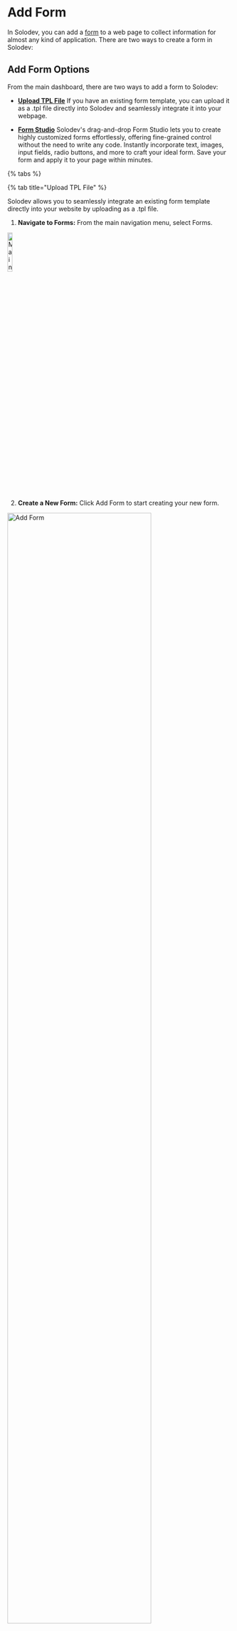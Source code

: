 # Add Form

In Solodev, you can add a <a href="/workspace/forms/">form</a> to a web page to collect information for almost any kind of application. There are two ways to create a form in Solodev:

## Add Form Options

From the main dashboard, there are two ways to add a form to Solodev:

* **<a href="/workspace/forms/add-form/#upload-tpl-file">Upload TPL File</a>**
If you have an existing form template, you can upload it as a .tpl file directly into Solodev and seamlessly integrate it into your webpage.

*	**<a href="/workspace/forms/add-form/#form-studio">Form Studio</a>**
Solodev's drag-and-drop Form Studio lets you to create highly customized forms effortlessly, offering fine-grained control without the need to write any code. Instantly incorporate text, images, input fields, radio buttons, and more to craft your ideal form. Save your form and apply it to your page within minutes.

<!-- * **<a href="/workspace/forms/add-form/#add-html-code">Add HTML Code</a>**
If you're more comfortable with raw HTML, you have the option to create your own custom form using HTML code and then upload it to Solodev. -->

{% tabs %}

{% tab title="Upload TPL File" %}

Solodev allows you to seamlessly integrate an existing form template directly into your website by uploading as a .tpl file.

1. **Navigate to Forms:** From the main navigation menu, select Forms.

<p><img src="/static/images/workspace/form/forms-main-nav.jpg" alt="Main navigation with Forms link highlighted" style="width: 15%;"></p>

2. **Create a New Form:** Click Add Form to start creating your new form.

<p><img src="/static/images/workspace/form/add-form.jpg" alt="Add Form" style="width: 80%;"></p>

3. **Name Your Form:** Enter a descriptive name to easily identify your form.

<p><img src="/static/images/workspace/form/add-form-name.jpg" alt="Name form field" style="width: 70%;"></p>

4. **Upload Your Template:** Click the Upload button under the Template section.

<p><img src="/static/images/workspace/form/add-form-template.jpg" alt="Add form template button" style="width: 70%;"></p>

5. **Add the HTML Form File:** Select and upload your .tpl file containing the HTML form.

!!!Note:
You can use the following Bootstrap form:

```js
<div class="my-4">
  <div class="row">
    <div class="col-md-6 mb-3">
      <label for="name">Name <span class="text-red">*</span></label> 
      <input class="form-control required" id="name" name="name" type="text">
    </div>
    <div class="col-md-6 mb-3">
      <label for="email">Email <span class="text-red">*</span></label> 
      <input class="form-control required" id="email" name="email" type="email">
    </div>
  </div>
  
  <div class="row">
    <div class="col-md-6 mb-3">
      <label for="company">Company <span class="text-red">*</span></label> 
      <input class="form-control required" id="company" name="company" type="text">
    </div>
    <div class="col-md-6 mb-3">
      <label for="phone">Phone <span class="text-red">*</span></label> 
      <input class="form-control required" id="phone" name="phone" type="tel">
    </div>
  </div>

  <div class="mb-3">
    <label for="message">Message <span class="text-red">*</span></label>
    <textarea class="form-control" id="message" name="message"></textarea>
  </div>
</div>

<input class="btn btn-primary" type="submit" value="Send">
```
!!!

6. **Save Your Form:** Click Save to finalize and store your new form.

{% endtab %}

{% tab title="Form Studio" %}

<p><img src="/static/images/form-main.png" alt="form main image" style="width: 100%; display: block"></p>

Use the built-in drag-and-drop WYSIWYG editor that allows you to create custom forms without any coding knowledge. It provides variety of features to help you create a professional-looking form, including:

**Layout**

Left toolbar | Description | Right toolbar options
:--- | --- | ---
Container | Provides a controllable container to <br> position and pad objects like text, images,<br> and input fields | • Fluid: allows container to stretch to full browser width <br> • Non-Fluid: constrains container based on specific width<br> • Link settings: add a URL, email, or phone link.<br> • Set form to open in a new tab<br> • Full control of appearance
Columns | Allows you to organize your form content <br> into pre-defined columns | • Column settings: set the number of columns and padding <br> • Link settings: add a URL, email, or phone link<br> • Set form to open in a new tab<br> • Full control of appearance

**Content**

Left toolbar | Description | Right toolbar options
:--- | --- | ---
Header | Provides a text header to your form. | • Header settings: set the H1 or other hierarchal status of your text <br> • Link settings: add a URL, email, or phone link <br> • Set form to open in a new tab <br> • Full control of appearance
Paragraph | Insert a paragraph block of text in your form. | • Full flexibility of appearance.
Image |  Add a custom image to your form. | • Fluid: allows image to stretch to the full browser width <br> • Non-Fluid: constrains image based on specific dimensions<br> • Image properties: adjust shape, width, and height. <br> • ALT text: add data for accessibility <br> • Link settings: add a URL, email, or phone link <br> • Full control of appearance

**Forms**

Left toolbar | Description | Right toolbar options
:--- | --- | ---
Input | Add fields for input data such as name, email, phone number, etc. | • Add custom label, name, ID, and placeholder <br> • Input types: text, number, password, email, search, URL, or phone <br> • Full control of appearance
File | Enables a user to upload a file such as a document, PDF, etc. | • ID and name <br> • Button properties: adjust text and color
Text Area | Include a field for long-form text. | • Specify label, name, ID, placeholder, and helper text.
Checkbox | Create pre-defined options with corresponding checkboxes. | • Adjust label, name, and ID. <br> • Button properties: adjust text and color
Select | Add a picker with a dropdown menu of options. |• Add custom menu list text <br> • Select settings for helper text, placeholder, label, name, and ID.
Radio Button | Create pre-defined options with corresponding radio buttons. | • Adjust label, name, and ID.
Form Button | Add a custom button to submit your form. | • Link settings: add a URL, email, or phone link <br> • Button properties: adjust text, size, style, and color.

{% endtab %}                    

{% endtabs %}

## Add the form to your page

Once your form is created, follow these steps to add it to your STML page.

1. **Access the Filesystem:** From the main navigation menu, select Filesystem.

2. **Locate the STML Page:** Navigate to the STML file where you want to embed the form.

3. **Find Your Form:** With the stml opened, navigate to the form from the navigation menu.

4. **Insert the Form:** Select the dynamic div in the STML, then insert your form.

5. **Select  the Form:** With the dynamic div active, click on the form to confirm the insertion.

6. **Publish Your Changes:** Click Publish to save and apply your updates.
